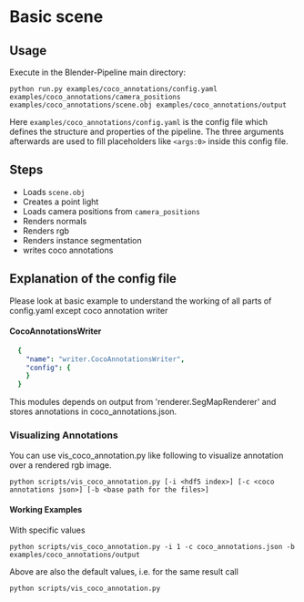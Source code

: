 # Basic scene

## Usage

Execute in the Blender-Pipeline main directory:

```
python run.py examples/coco_annotations/config.yaml examples/coco_annotations/camera_positions examples/coco_annotations/scene.obj examples/coco_annotations/output
```

Here `examples/coco_annotations/config.yaml` is the config file which defines the structure and properties of the pipeline.
The three arguments afterwards are used to fill placeholders like `<args:0>` inside this config file. 

## Steps

* Loads `scene.obj`
* Creates a point light
* Loads camera positions from `camera_positions`
* Renders normals
* Renders rgb
* Renders instance segmentation
* writes coco annotations

## Explanation of the config file
 
 Please look at basic example to understand the working of all parts of config.yaml except coco annotation writer

#### CocoAnnotationsWriter

```yaml
  {
    "name": "writer.CocoAnnotationsWriter",
    "config": {
    }
  }
```
This modules depends on output from 'renderer.SegMapRenderer' and stores annotations in coco_annotations.json.


### Visualizing Annotations

You can use vis_coco_annotation.py like following to visualize annotation over a rendered rgb image.

```
python scripts/vis_coco_annotation.py [-i <hdf5 index>] [-c <coco annotations json>] [-b <base path for the files>]
```

#### Working Examples
With specific values
```
python scripts/vis_coco_annotation.py -i 1 -c coco_annotations.json -b examples/coco_annotations/output
```

Above are also the default values, i.e. for the same result call
```
python scripts/vis_coco_annotation.py
```